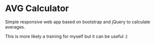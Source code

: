 AVG Calculator
===

Simple responsive web app based on bootstrap and jQuery to calculate averages.

This is more likely a training for myself but it can be useful :)
